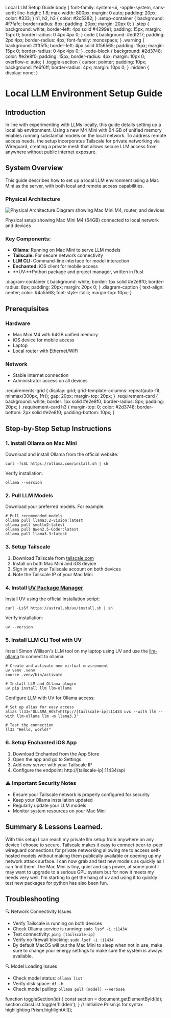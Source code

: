   Local LLM Setup Guide  body { font-family: system-ui, -apple-system, sans-serif; line-height: 1.6; max-width: 800px; margin: 0 auto; padding: 20px; color: #333; } h1, h2, h3 { color: #2c5282; } .setup-container { background: #f7fafc; border-radius: 8px; padding: 20px; margin: 20px 0; } .step { background: white; border-left: 4px solid #4299e1; padding: 15px; margin: 15px 0; border-radius: 0 4px 4px 0; } code { background: #edf2f7; padding: 2px 4px; border-radius: 4px; font-family: monospace; } .warning { background: #fff5f5; border-left: 4px solid #f56565; padding: 15px; margin: 15px 0; border-radius: 0 4px 4px 0; } .code-block { background: #2d3748; color: #e2e8f0; padding: 15px; border-radius: 4px; margin: 10px 0; overflow-x: auto; } .toggle-section { cursor: pointer; padding: 10px; background: #e6f6ff; border-radius: 4px; margin: 10px 0; } .hidden { display: none; }

Local LLM Environment Setup Guide
=================================

Introduction
------------

In line with experimenting with LLMs locally, this guide details setting up a local lab environment. Using a new M4 Mini with 64 GB of unified memory enables running substantial models on the local network. To address remote access needs, the setup incorporates Tailscale for private networking via Wireguard, creating a private mesh that allows secure LLM access from anywhere without public internet exposure.

System Overview
---------------

This guide describes how to set up a local LLM environment using a Mac Mini as the server, with both local and remote access capabilities.

### Physical Architecture

![Physical Architecture Diagram showing Mac Mini M4, router, and devices](llm-setup.png)

Physical setup showing Mac Mini M4 (64GB) connected to local network and devices

### Key Components:

*   **Ollama:** Running on Mac Mini to serve LLM models
*   **Tailscale:** For secure network connectivity
*   **LLM CLI:** Command-line interface for model interaction
*   **Enchanted:** iOS client for mobile access
*   **UV:**Python package and project manager, written in Rust

.diagram-container { background: white; border: 1px solid #e2e8f0; border-radius: 8px; padding: 20px; margin: 20px 0; } .diagram-caption { text-align: center; color: #4a5568; font-style: italic; margin-top: 10px; }

Prerequisites
-------------

### Hardware

*   Mac Mini M4 with 64GB unified memory
*   iOS device for mobile access
*   Laptop
*   Local router with Ethernet/WiFi

### Network

*   Stable internet connection
*   Administrator access on all devices

.requirements-grid { display: grid; grid-template-columns: repeat(auto-fit, minmax(300px, 1fr)); gap: 20px; margin-top: 20px; } .requirement-card { background: white; border: 1px solid #e2e8f0; border-radius: 8px; padding: 20px; } .requirement-card h3 { margin-top: 0; color: #2d3748; border-bottom: 2px solid #e2e8f0; padding-bottom: 10px; }

Step-by-Step Setup Instructions
-------------------------------

### 1\. Install Ollama on Mac Mini

Download and install Ollama from the official website:

    curl -fsSL https://ollama.com/install.sh | sh

Verify installation:

    ollama --version

### 2\. Pull LLM Models

Download your preferred models. For example:

    # Pull recommended models
    ollama pull llama3.2-vision:latest
    ollama pull smollm2:latest
    ollama pull Qwen2.5-Coder:latest
    ollama pull llama3.3:latest

### 3\. Setup Tailscale

1.  Download Tailscale from [tailscale.com](https://tailscale.com/download)
2.  Install on both Mac Mini and iOS device
3.  Sign in with your Tailscale account on both devices
4.  Note the Tailscale IP of your Mac Mini

### 4\. Install [UV Package Manager](https://astral.sh/blog/uv)

Install UV using the official installation script:

    curl -LsSf https://astral.sh/uv/install.sh | sh

Verify installation:

    uv --version

### 5\. Install LLM CLI Tool with UV

Install Simon Willison's LLM tool on my laptop using UV and use the [llm-ollama](https://github.com/taketwo/llm-ollama) to connect to ollama:

    # Create and activate new virtual environment
    uv venv .venv
    source .venv/bin/activate
    
    # Install LLM and Ollama plugin
    uv pip install llm llm-ollama

Configure LLM with UV for Ollama access:

    # Set up alias for easy access
    alias ll33='OLLAMA_HOST=http://[tailscale-ip]:11434 uvx --with llm --with llm-ollama llm -m llama3.3'
    
    # Test the connection
    ll33 "Hello, world!"

### 6\. Setup Enchanted iOS App

1.  Download Enchanted from the App Store
2.  Open the app and go to Settings
3.  Add new server with your Tailscale IP
4.  Configure the endpoint: http://\[tailscale-ip\]:11434/api

### ⚠️ Important Security Notes

*   Ensure your Tailscale network is properly configured for security
*   Keep your Ollama installation updated
*   Regularly update your LLM models
*   Monitor system resources on your Mac Mini

Summary & Lessons Learned.
--------------------------

With this setup I can reach my private llm setup from anywhere on any device I choose to secure. Tailscale makes it easy to connect peer-to-peer wireguard connections for private networking allowing me to access self-hosted models without making them publically available or opening up my network attack surface. I can now grab and test new models as quickly as I can find them! The Mac Mini is tiny, quiet and sips power, at some point I may want to upgrade to a serious GPU system but for now it meets my needs very well. I'm starting to get the hang of uv and using it to quickly test new packages for python has also been fun.

Troubleshooting
---------------

🔍 Network Connectivity Issues

*   Verify Tailscale is running on both devices
*   Check Ollama service is running: `sudo lsof -i :11434`
*   Test connectivity: `ping [tailscale-ip]`
*   Verify no firewall blocking: `sudo lsof -i :11434`
*   By default MacOS will put the Mac Mini to sleep when not in use, make sure to change your energy settings to make sure the system is always available.

🔍 Model Loading Issues

*   Check model status: `ollama list`
*   Verify disk space: `df -h`
*   Check model pulling: `ollama pull [model] --verbose`

function toggleSection(id) { const section = document.getElementById(id); section.classList.toggle('hidden'); } // Initialize Prism.js for syntax highlighting Prism.highlightAll();
